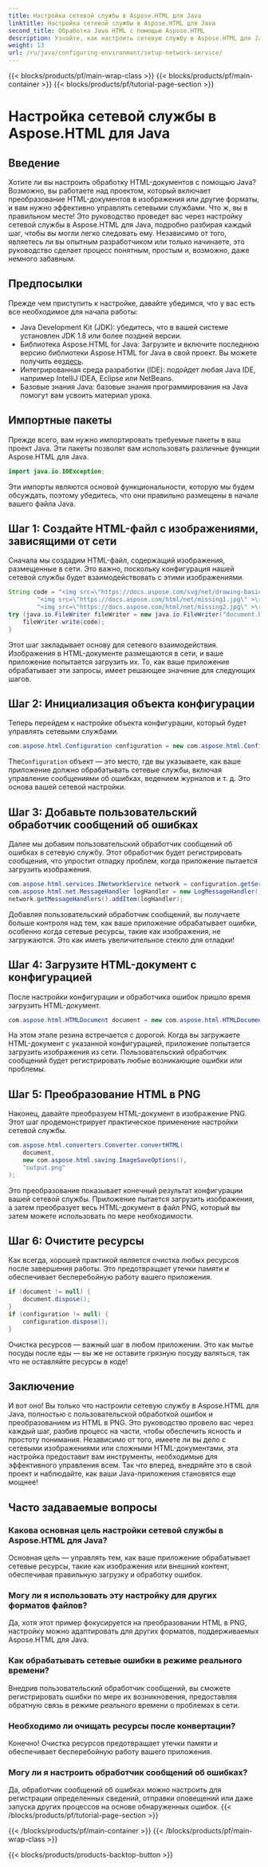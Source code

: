 ```yaml
---
title: Настройка сетевой службы в Aspose.HTML для Java
linktitle: Настройка сетевой службы в Aspose.HTML для Java
second_title: Обработка Java HTML с помощью Aspose.HTML
description: Узнайте, как настроить сетевую службу в Aspose.HTML для Java, управлять сетевыми ресурсами и преобразовывать HTML в PNG с помощью настраиваемой обработки ошибок.
weight: 13
url: /ru/java/configuring-environment/setup-network-service/
---
```


{{< blocks/products/pf/main-wrap-class >}}
{{< blocks/products/pf/main-container >}}
{{< blocks/products/pf/tutorial-page-section >}}

# Настройка сетевой службы в Aspose.HTML для Java

## Введение
Хотите ли вы настроить обработку HTML-документов с помощью Java? Возможно, вы работаете над проектом, который включает преобразование HTML-документов в изображения или другие форматы, и вам нужно эффективно управлять сетевыми службами. Что ж, вы в правильном месте! Это руководство проведет вас через настройку сетевой службы в Aspose.HTML для Java, подробно разбирая каждый шаг, чтобы вы могли легко следовать ему. Независимо от того, являетесь ли вы опытным разработчиком или только начинаете, это руководство сделает процесс понятным, простым и, возможно, даже немного забавным.
## Предпосылки
Прежде чем приступить к настройке, давайте убедимся, что у вас есть все необходимое для начала работы:
- Java Development Kit (JDK): убедитесь, что в вашей системе установлен JDK 1.8 или более поздней версии.
-  Библиотека Aspose.HTML for Java: Загрузите и включите последнюю версию библиотеки Aspose.HTML for Java в свой проект. Вы можете получить ее[здесь](https://releases.aspose.com/html/java/).
- Интегрированная среда разработки (IDE): подойдет любая Java IDE, например IntelliJ IDEA, Eclipse или NetBeans.
- Базовые знания Java: базовые знания программирования на Java помогут вам усвоить материал урока.
## Импортные пакеты
Прежде всего, вам нужно импортировать требуемые пакеты в ваш проект Java. Эти пакеты позволят вам использовать различные функции Aspose.HTML для Java.
```java
import java.io.IOException;
```
Эти импорты являются основой функциональности, которую мы будем обсуждать, поэтому убедитесь, что они правильно размещены в начале вашего файла Java.

## Шаг 1: Создайте HTML-файл с изображениями, зависящими от сети
Сначала мы создадим HTML-файл, содержащий изображения, размещенные в сети. Это важно, поскольку конфигурация нашей сетевой службы будет взаимодействовать с этими изображениями.
```java
String code = "<img src=\"https://docs.aspose.com/svg/net/drawing-basics/filters-and-gradients/park.jpg\" >\r\n" +
		"<img src=\"https://docs.aspose.com/html/net/missing1.jpg\" >\r\n" +
		"<img src=\"https://docs.aspose.com/html/net/missing2.jpg\" >\r\n";
try (java.io.FileWriter fileWriter = new java.io.FileWriter("document.html")) {
	fileWriter.write(code);
}
```
Этот шаг закладывает основу для сетевого взаимодействия. Изображения в HTML-документе размещаются в сети, и ваше приложение попытается загрузить их. То, как ваше приложение обрабатывает эти запросы, имеет решающее значение для следующих шагов.
## Шаг 2: Инициализация объекта конфигурации
Теперь перейдем к настройке объекта конфигурации, который будет управлять сетевыми службами.
```java
com.aspose.html.Configuration configuration = new com.aspose.html.Configuration();
```
 The`Configuration` объект — это место, где вы указываете, как ваше приложение должно обрабатывать сетевые службы, включая управление сообщениями об ошибках, ведением журналов и т. д. Это основа вашей сетевой настройки.
## Шаг 3: Добавьте пользовательский обработчик сообщений об ошибках
Далее мы добавим пользовательский обработчик сообщений об ошибках в сетевую службу. Этот обработчик будет регистрировать сообщения, что упростит отладку проблем, когда приложение пытается загрузить изображения.
```java
com.aspose.html.services.INetworkService network = configuration.getService(com.aspose.html.services.INetworkService.class);
com.aspose.html.net.MessageHandler logHandler = new LogMessageHandler();
network.getMessageHandlers().addItem(logHandler);
```

Добавляя пользовательский обработчик сообщений, вы получаете больше контроля над тем, как ваше приложение обрабатывает ошибки, особенно когда сетевые ресурсы, такие как изображения, не загружаются. Это как иметь увеличительное стекло для отладки!
## Шаг 4: Загрузите HTML-документ с конфигурацией

После настройки конфигурации и обработчика ошибок пришло время загрузить HTML-документ.
```java
com.aspose.html.HTMLDocument document = new com.aspose.html.HTMLDocument("document.html", configuration);
```
На этом этапе резина встречается с дорогой. Когда вы загружаете HTML-документ с указанной конфигурацией, приложение попытается загрузить изображения из сети. Пользовательский обработчик сообщений будет регистрировать любые возникающие ошибки или проблемы.
## Шаг 5: Преобразование HTML в PNG
Наконец, давайте преобразуем HTML-документ в изображение PNG. Этот шаг продемонстрирует практическое применение настройки сетевой службы.
```java
com.aspose.html.converters.Converter.convertHTML(
	document,
	new com.aspose.html.saving.ImageSaveOptions(),
	"output.png"
);
```
Это преобразование показывает конечный результат конфигурации вашей сетевой службы. Приложение пытается загрузить изображения, а затем преобразует весь HTML-документ в файл PNG, который вы затем можете использовать по мере необходимости.
## Шаг 6: Очистите ресурсы
Как всегда, хорошей практикой является очистка любых ресурсов после завершения работы. Это предотвращает утечки памяти и обеспечивает бесперебойную работу вашего приложения.
```java
if (document != null) {
	document.dispose();
}
if (configuration != null) {
	configuration.dispose();
}
```
Очистка ресурсов — важный шаг в любом приложении. Это как мытье посуды после еды — вы же не оставите грязную посуду валяться, так что не оставляйте ресурсы в коде!

## Заключение
И вот оно! Вы только что настроили сетевую службу в Aspose.HTML для Java, полностью с пользовательской обработкой ошибок и преобразованием из HTML в PNG. Это руководство провело вас через каждый шаг, разбив процесс на части, чтобы обеспечить ясность и простоту понимания. Независимо от того, имеете ли вы дело с сетевыми изображениями или сложными HTML-документами, эта настройка предоставит вам инструменты, необходимые для эффективного управления всем. Так что вперед, внедряйте это в свой проект и наблюдайте, как ваши Java-приложения становятся еще мощнее!
## Часто задаваемые вопросы
### Какова основная цель настройки сетевой службы в Aspose.HTML для Java?  
Основная цель — управлять тем, как ваше приложение обрабатывает сетевые ресурсы, такие как изображения или внешний контент, обеспечивая правильную загрузку и обработку ошибок.
### Могу ли я использовать эту настройку для других форматов файлов?  
Да, хотя этот пример фокусируется на преобразовании HTML в PNG, настройку можно адаптировать для других форматов, поддерживаемых Aspose.HTML для Java.
### Как обрабатывать сетевые ошибки в режиме реального времени?  
Внедрив пользовательский обработчик сообщений, вы сможете регистрировать ошибки по мере их возникновения, предоставляя обратную связь в режиме реального времени о проблемах в сети.
### Необходимо ли очищать ресурсы после конвертации?  
Конечно! Очистка ресурсов предотвращает утечки памяти и обеспечивает бесперебойную работу вашего приложения.
### Могу ли я настроить обработчик сообщений об ошибках?  
Да, обработчик сообщений об ошибках можно настроить для регистрации определенных сведений, отправки оповещений или даже запуска других процессов на основе обнаруженных ошибок.
{{< /blocks/products/pf/tutorial-page-section >}}

{{< /blocks/products/pf/main-container >}}
{{< /blocks/products/pf/main-wrap-class >}}

{{< blocks/products/products-backtop-button >}}
